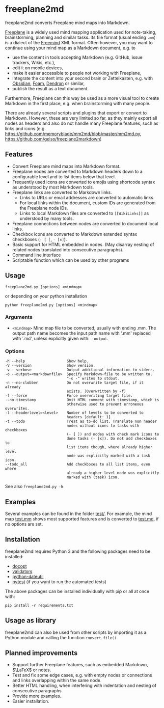 # freeplane2md

freeplane2md converts Freeplane mind maps into Markdown.

[Freeplane](https://www.freeplane.org) is a widely used mind mapping application used for note-taking, brainstorming, planning and similar tasks. Its file format (usual ending `.mm`) is a dialect of the [Freemind](http://freemind.sourceforge.net) XML format. Often however, you may want to continue using your mind map as a Markdown document, e.g. to

- use the content in tools accepting Markdown (e.g. GitHub, issue trackers, Wikis, etc.),
- edit it on mobile devices,
- make it easier accessible to people not working with Freeplane,
- integrate the content into your second brain or Zettelkasten, e.g. with [Obsidian](https://obsidian.md), [Foam](https://foambubble.github.io/foam/), [Dendron](
https://www.dendron.so/) or similar,
- publish the result as a text document.

Furthermore, Freeplane can this way be used as a more visual tool to create Markdown in the first place, e.g. when brainstorming with many people.

There are already several scripts and plugins that export or convert to Markdown. However, these are very limited so far, as they mainly export all nodes as headers and also do not handle many Freeplane features, such as links and icons (e.g. <https://github.com/memoryblade/mm2md/blob/master/mm2md.py>, <https://github.com/gelso/freeplane2markdown>)

## Features

- Convert Freeplane mind maps into Markdown format.
- Freeplane nodes are converted to Markdown headers down to a configurable level and to list items below that level.
- Frequently used icons are converted to emojis using shortcode syntax as understood by most Markdown tools.
- Freeplane links are converted to Markdown links.
  - Links to URLs or email addresses are converted to automatic links.
  - For local links within the document, custom IDs are generated from the Freeplane node IDs.
  - Links to local Markdown files are converted to `[[WikiLinks]]` as understood by many tools.
- Freeplane connections between nodes are converted to document local links.
- Checkbox icons are converted to Markdown extended syntax checkboxes (`- [ ]`, `- [x]`).
- Basic support for HTML embedded in nodes. (May disarray nesting of related nodes translated into consecutive paragraphs).
- Command line interface
- Scriptable function which can be used by other programs

## Usage

`freeplane2md.py [options] <mindmap>`

or depending on your python installation

`python freeplane2md.py [options] <mindmap>`

### Arguments

- `<mindmap>`   Mind map file to be converted, usually with ending .mm. The output path name becomes the input path name with
    '.mm' replaced with '.md', unless explicitly given with `--output`.

### Options

    -h --help                   Show help.
    -V --version                Show version.
    -v --verbose                Output additional information to stderr.
    -o --output=<markdownfile>  Specify Markdown-file to be written to.
                                "-o -" writes to stdout.
    -n --no-clobber             Do not overwrite target file, if it already
                                exists. (Overwritten by -f) 
    -f --force                  Force overwriting target file.         
    --no-timestamp              Omit HTML comment with timestamp, which is
                                otherwise used to prevent erroneous overwrites.  
    -l --headerlevel=<level>    Number of levels to be converted to
                                headers [default: 1] 
    -t --todo                   Treat as to-do list. Translate non header
                                nodes without icons to tasks with checkboxes
                                (- [ ]) and nodes with check mark icons to
                                done tasks (- [x]). Do not add checkboxes to
                                list items though, where already higher level
                                node was explicitly marked with a task icon.
    --todo_all                  Add checkboxes to all list items, even where
                                already a higher level node was explicitly
                                marked with (task) icon.


See also `freeplane2md.py -h`

## Examples

Several examples can be found in the folder [test/](test/). For example, the mind map [test.mm](test/test.mm) shows most supported features and is converted to [test.md](test/test.md), if no options are set.

## Installation

freeplane2md requires Python 3 and the following packages need to be installed:

- [docopt](https://pypi.org/project/docopt/)
- [validators](https://pypi.org/project/validators/)
- [python-dateutil](https://pypi.org/project/python-dateutil/)
- [pytest](https://pypi.org/project/pytest/) (if you want to run the automated tests)

The above packages can be installed individually with pip or all at once with:

    pip install -r requirements.txt

## Usage as library

freeplane2md can also be used from other scripts by importing it as a Python module and calling the function `convert_file()`.

## Planned improvements

- Support further Freeplane features, such as embedded Markdown, $\LaTeX$ or notes.
- Test and fix some edge cases, e.g. with empty nodes or connections and links overlapping within the same node.
- Better HTML handling, when interfering with indentation and nesting of consecutive paragraphs.
- Provide more examples.
- Easier installation.
